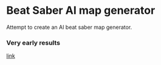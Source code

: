 # Beat Saber AI map generator
Attempt to create an AI beat saber map generator.

### Very early results
[link](https://replay.beatleader.xyz/?link=https://cdn.discordapp.com/attachments/907973095913037828/1153099265283985458/146.7663-1.8766661-1.7310125-12.862017-0.5586234-0.7520685-1.108406-0.038533945-0.3083124.bsor&mapLink=https://cdn.discordapp.com/attachments/907973095913037828/1153088721256722493/DA42AF71F4CA5AD280C3F69BCA0BD6C6D1CDA06Eq2q0.9018912178362759q6.079835716509985q0.6855857708114278q0.3047530937085884.zip)
